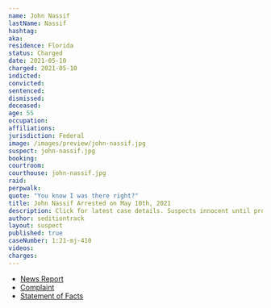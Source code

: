 ```yaml
---
name: John Nassif
lastName: Nassif
hashtag:
aka:
residence: Florida
status: Charged
date: 2021-05-10
charged: 2021-05-10
indicted:
convicted: 
sentenced: 
dismissed: 
deceased:
age: 55
occupation:
affiliations:
jurisdiction: Federal
image: /images/preview/john-nassif.jpg
suspect: john-nassif.jpg
booking:
courtroom:
courthouse: john-nassif.jpg
raid:
perpwalk:
quote: "You know I was there right?"
title: John Nassif Arrested on May 10th, 2021
description: Click for latest case details. Suspects innocent until proven guilty.
author: seditiontrack
layout: suspect
published: true
caseNumber: 1:21-mj-410
videos:
charges:
---
```

- [News Report](https://www.clickorlando.com/news/local/2021/05/10/winter-springs-man-charged-in-capitol-riot-after-tipsters-alerted-fbi-to-his-facebook-posts/)
- [Complaint](https://www.justice.gov/opa/case-multi-defendant/file/1392876/download)
- [Statement of Facts](https://www.justice.gov/opa/case-multi-defendant/file/1392881/download)
